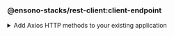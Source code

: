 ### @ensono-stacks/rest-client:client-endpoint

<details>
<summary>Add Axios HTTP methods to your existing application</summary>

This plugin gives you choice of selecting from the HTTP methods using Axios as the provider for setting up the initial building blocks of your new endpoint.

## Prerequisites

This generator requires a _http-client_ project to be available.

## Usage

```bash
nx @ensono-stacks/rest-client:client-endpoint --name client-endpoint --httpClient @ensono-stacks/http-clients --envVar API_URL --endpointVersion 2 --methods get post patch --directory libs --tags client_endpoint
```

### Command line arguments

The following command line arguments are available:

| Option            | Description                                                                                    | Type   | Accepted Values                              | Default | Required |
| ----------------- | ---------------------------------------------------------------------------------------------- | ------ | -------------------------------------------- | ------- | -------- |
| --name            | Library name                                                                                   | string |                                              |         | true     |
| --httpClient      | The import path of the previously generated http-client used in the application                | string |                                              |         | true     |
| --envVar          | The name of the API url environment variable                                                   | string |                                              | API_URL | true     |
| --endpointVersion | The version of the endpoint                                                                    | number |                                              | 1       | true     |
| --methods         | List of HTTP methods to be generated. Choose from get, post, patch, put, delete, head, options | array  | get, post, patch, put, delete, head, options |         | true     |
| --directory       | Subdirectory inside libs/ where the generated library placed                                   | string |                                              |         |          |
| --tags            | Add tags to the project (used for linting)                                                     | string |                                              |         |          |

### Generator Output

```text title="Example of files being generated"

└── libs
    └── client-endpoint
        └── V1
            ├── README.md
            └── src
                ├── index.ts
                └── index.test.ts
                └── index.types.ts
            ├── tsconfig.json
            ├── tsconfig.lib.json
            ├── project.json
            ├── .eslintrc.json
            ├── jest.config.ts
            └── tsconfig.spec.json
└── .env.local
```

```text title="Example of files being modified"
└── root
    └── tsconfig.base.json
```

</details>

